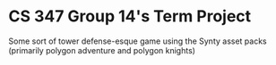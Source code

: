 # CS 347 Group 14's Term Project
Some sort of tower defense-esque game using the Synty asset packs (primarily polygon adventure and polygon knights)
